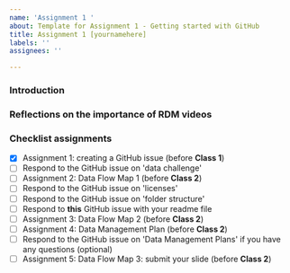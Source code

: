 ```yaml
---
name: 'Assignment 1 '
about: Template for Assignment 1 - Getting started with GitHub
title: Assignment 1 [yournamehere]
labels: ''
assignees: ''

---
```


<!-- Anything between these arrows will not show in the preview of the issue: it is hidden text! In the arrows you can find brief explanations about the rest of the template. You can also delete the explanations if you'd like -->

### Introduction
<!-- Please briefly introduce yourself here, for example: Hi all, my name is Esther Plomp and I'm the Faculty's Data Steward. I also have two cats!-->

### Reflections on the importance of RDM videos
<!--Reflect about what you heard on the video and briefly write your thoughts and your horror stories in less than 5 sentences.-->

### Checklist assignments 
<!--Use the checklist below for yourself to check off your progress in this course.-->
- [x] Assignment 1: creating a GitHub issue (before **Class 1**)
- [ ] Respond to the GitHub issue on 'data challenge'
- [ ] Assignment 2: Data Flow Map 1 (before **Class 2**)
- [ ] Respond to the GitHub issue on 'licenses'
- [ ] Respond to the GitHub issue on 'folder structure'
- [ ] Respond to **this** GitHub issue with your readme file
- [ ] Assignment 3: Data Flow Map 2 (before **Class 2**)
- [ ] Assignment 4: Data Management Plan (before **Class 2**)
- [ ] Respond to the GitHub issue on 'Data Management Plans' if you have any questions (optional)
- [ ] Assignment 5: Data Flow Map 3: submit your slide (before **Class 2**)
